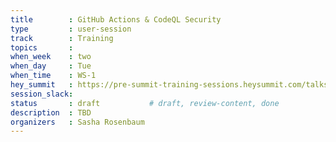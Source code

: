 ```yaml
---
title        : GitHub Actions & CodeQL Security
type         : user-session
track        : Training
topics       : 
when_week    : two
when_day     : Tue
when_time    : WS-1
hey_summit   : https://pre-summit-training-sessions.heysummit.com/talks/github-actions-codeql-security/
session_slack:
status       : draft           # draft, review-content, done
description  : TBD
organizers   : Sasha Rosenbaum
---
```


### 
